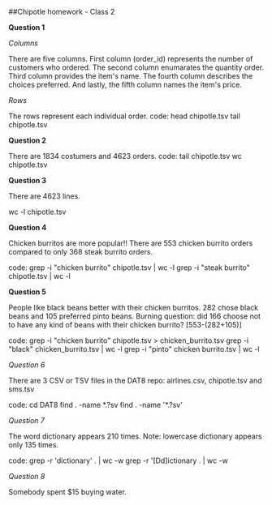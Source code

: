 ##Chipotle homework - Class 2

**Question 1**

*Columns*  

There are five columns. First column (order_id) represents the number of customers who ordered. The second column enumarates the quantity order. Third column provides the item's name. The fourth column describes the choices preferred. And lastly, the fifth column names the item's price.

*Rows*

The rows represent each individual order. 
code: head chipotle.tsv
tail chipotle.tsv

**Question 2**

There are 1834 costumers and 4623 orders.
code: tail chipotle.tsv
wc chipotle.tsv

**Question 3**

There are 4623 lines.

wc -l chipotle.tsv

**Question 4**

Chicken burritos are more popular!!
There are 553 chicken burrito orders compared to only 368 steak burrito orders.

code: grep -i "chicken burrito" chipotle.tsv | wc -l
grep -i "steak burrito" chipotle.tsv | wc -l

**Question 5**

People like black beans better with their chicken burritos.
282 chose black beans and 105 preferred pinto beans.
Burning question: did 166 choose not to have any kind of beans with their chicken burrito? [553-(282+105)]

code: grep -i "chicken burrito" chipotle.tsv > chicken_burrito.tsv
grep -i "black" chicken_burrito.tsv | wc -l
grep -i "pinto" chicken burrito.tsv | wc -l

*Question 6*

There are 3 CSV or TSV files in the DAT8 repo: airlines.csv, chipotle.tsv and sms.tsv

code: cd DAT8
find . -name \*.?sv
find . -name '*.?sv'

*Question 7*

The word dictionary appears 210 times.
Note: lowercase dictionary appears only 135 times.

code: grep -r 'dictionary' . | wc -w
grep -r '[Dd]ictionary . | wc -w

*Question 8*

Somebody spent $15 buying water.





